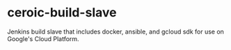 # ceroic-build-slave
Jenkins build slave that includes docker, ansible, and gcloud sdk for use on Google's Cloud Platform.
